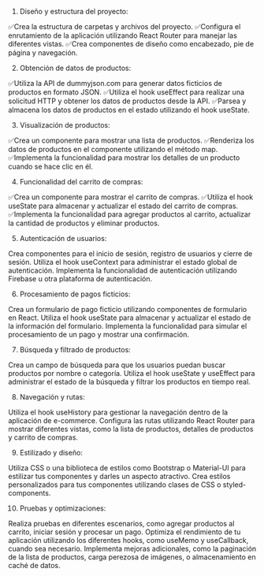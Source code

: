 <!-- TASKS -->

1. Diseño y estructura del proyecto:


✅Crea la estructura de carpetas y archivos del proyecto.
✅Configura el enrutamiento de la aplicación utilizando React Router para manejar las diferentes vistas.
✅Crea componentes de diseño como encabezado, pie de página y navegación.

2. Obtención de datos de productos:


✅Utiliza la API de dummyjson.com para generar datos ficticios de productos en formato JSON.
✅Utiliza el hook useEffect para realizar una solicitud HTTP y obtener los datos de productos desde la API.
✅Parsea y almacena los datos de productos en el estado utilizando el hook useState.

3. Visualización de productos:


✅Crea un componente para mostrar una lista de productos.
✅Renderiza los datos de productos en el componente utilizando el método map.
✅Implementa la funcionalidad para mostrar los detalles de un producto cuando se hace clic en él.

4. Funcionalidad del carrito de compras:


✅Crea un componente para mostrar el carrito de compras.
✅Utiliza el hook useState para almacenar y actualizar el estado del carrito de compras.
✅Implementa la funcionalidad para agregar productos al carrito, actualizar la cantidad de productos y eliminar productos.

5. Autenticación de usuarios:


Crea componentes para el inicio de sesión, registro de usuarios y cierre de sesión.
Utiliza el hook useContext para administrar el estado global de autenticación.
Implementa la funcionalidad de autenticación utilizando Firebase u otra plataforma de autenticación.

6. Procesamiento de pagos ficticios:


Crea un formulario de pago ficticio utilizando componentes de formulario en React.
Utiliza el hook useState para almacenar y actualizar el estado de la información del formulario.
Implementa la funcionalidad para simular el procesamiento de un pago y mostrar una confirmación.

7. Búsqueda y filtrado de productos:


Crea un campo de búsqueda para que los usuarios puedan buscar productos por nombre o categoría.
Utiliza el hook useState y useEffect para administrar el estado de la búsqueda y filtrar los productos en tiempo real.

8. Navegación y rutas:


Utiliza el hook useHistory para gestionar la navegación dentro de la aplicación de e-commerce.
Configura las rutas utilizando React Router para mostrar diferentes vistas, como la lista de productos, detalles de productos y carrito de compras.

9. Estilizado y diseño:


Utiliza CSS o una biblioteca de estilos como Bootstrap o Material-UI para estilizar tus componentes y darles un aspecto atractivo.
Crea estilos personalizados para tus componentes utilizando clases de CSS o styled-components.

10. Pruebas y optimizaciones:

Realiza pruebas en diferentes escenarios, como agregar productos al carrito, iniciar sesión y procesar un pago.
Optimiza el rendimiento de tu aplicación utilizando los diferentes hooks, como useMemo y useCallback, cuando sea necesario.
Implementa mejoras adicionales, como la paginación de la lista de productos, carga perezosa de imágenes, o almacenamiento en caché de datos.
